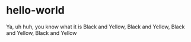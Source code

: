 # hello-world

Ya, uh huh, you know what it is
Black and Yellow, Black and Yellow, Black and Yellow, Black and Yellow
